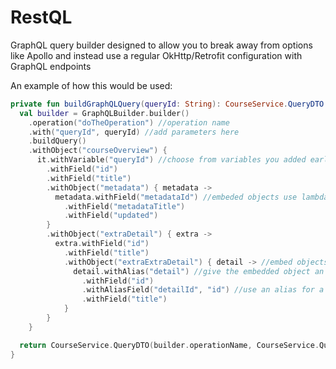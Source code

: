# RestQL
GraphQL query builder designed to allow you to break away from options like Apollo and instead use a regular OkHttp/Retrofit configuration with GraphQL endpoints

An example of how this would be used:

```kotlin
private fun buildGraphQLQuery(queryId: String): CourseService.QueryDTO {
  val builder = GraphQLBuilder.builder()
    .operation("doTheOperation") //operation name
    .with("queryId", queryId) //add parameters here
    .buildQuery()
    .withObject("courseOverview") {
      it.withVariable("queryId") //choose from variables you added earlier here
        .withField("id")
        .withField("title")
        .withObject("metadata") { metadata ->
          metadata.withField("metadataId") //embeded objects use lambda expressions to fill out
            .withField("metadataTitle")
            .withField("updated")
        }
        .withObject("extraDetail") { extra ->
          extra.withField("id")
            .withField("title")
            .withObject("extraExtraDetail") { detail -> //embed objects in objects
              detail.withAlias("detail") //give the embedded object an alias
                .withField("id")
                .withAliasField("detailId", "id") //use an alias for a normal field name
                .withField("title")
            }
        }
    }

  return CourseService.QueryDTO(builder.operationName, CourseService.QueryVariables(courseId), builder.buildQuery())
}
```
